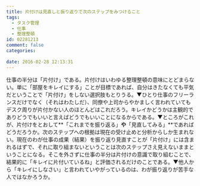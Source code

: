 ```yaml
---
title: 片付けは見直しと振り返りで次のステップをみつけること
tags:
  - タスク管理
  - 仕事
  - 整理整頓
id: 02281213
comment: false
categories:
   
date: 2016-02-28 12:13:31
---
```


仕事の半分は「片付け」である。片付けはいわゆる整理整頓の意味にとどまらない。単に「部屋をキレイにする」ことが目標であれば、自分はきたなくても平気だということで「片付け」をしない選択肢もとりうる。▼ひとり仕事のフリーランスだけでなく（それはわたしだ）、同僚や上司からやかましく言われていてもデスク周りが片付かない人のほとんどはこれだろう。キレイかどうかは主観的でありどうでもいいと言えばどうでもいいことになるからである。▼ところがこれが、片付けをとおして**「これまでを振り返る」**や**「見直してみる」**であればどうだろうか。次のステップへの根拠は現在の受け止めと分析からしか生まれない。現在のわが仕事の成果（結果）を振り返り見直すことが「片付け」には含まれるはずで、それに取り組まないということは次のステップさえ見えないままということになる。そこを外さずに仕事の半分は片付けの意識で取り組むことで、結果的に「キレイに片付いているね」と評価されるだけのことである。▼他人から「キレイにしなさい」と言われていやがっているのは、わが振り返りが苦手な人ではなかろうか。